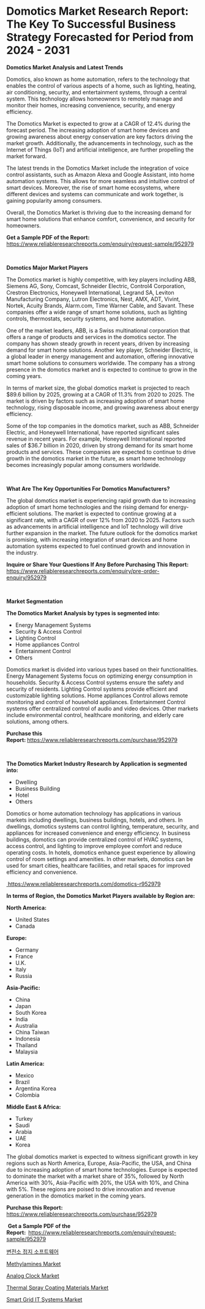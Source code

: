 <p><h1>Domotics Market Research Report: The Key To Successful Business Strategy Forecasted for Period from 2024 - 2031</h1></p><p><strong>Domotics Market Analysis and Latest Trends</strong></p>
<p><p>Domotics, also known as home automation, refers to the technology that enables the control of various aspects of a home, such as lighting, heating, air conditioning, security, and entertainment systems, through a central system. This technology allows homeowners to remotely manage and monitor their homes, increasing convenience, security, and energy efficiency.</p><p>The Domotics Market is expected to grow at a CAGR of 12.4% during the forecast period. The increasing adoption of smart home devices and growing awareness about energy conservation are key factors driving the market growth. Additionally, the advancements in technology, such as the Internet of Things (IoT) and artificial intelligence, are further propelling the market forward.</p><p>The latest trends in the Domotics Market include the integration of voice control assistants, such as Amazon Alexa and Google Assistant, into home automation systems. This allows for more seamless and intuitive control of smart devices. Moreover, the rise of smart home ecosystems, where different devices and systems can communicate and work together, is gaining popularity among consumers.</p><p>Overall, the Domotics Market is thriving due to the increasing demand for smart home solutions that enhance comfort, convenience, and security for homeowners.</p></p>
<p><strong>Get a Sample PDF of the Report:&nbsp;</strong> <a href="https://www.reliableresearchreports.com/enquiry/request-sample/952979">https://www.reliableresearchreports.com/enquiry/request-sample/952979</a></p>
<p>&nbsp;</p>
<p><strong>Domotics Major Market Players</strong></p>
<p><p>The Domotics market is highly competitive, with key players including ABB, Siemens AG, Sony, Comcast, Schneider Electric, Control4 Corporation, Crestron Electronics, Honeywell International, Legrand SA, Leviton Manufacturing Company, Lutron Electronics, Nest, AMX, ADT, Vivint, Nortek, Acuity Brands, Alarm.com, Time Warner Cable, and Savant. These companies offer a wide range of smart home solutions, such as lighting controls, thermostats, security systems, and home automation.</p><p>One of the market leaders, ABB, is a Swiss multinational corporation that offers a range of products and services in the domotics sector. The company has shown steady growth in recent years, driven by increasing demand for smart home solutions. Another key player, Schneider Electric, is a global leader in energy management and automation, offering innovative smart home solutions to consumers worldwide. The company has a strong presence in the domotics market and is expected to continue to grow in the coming years.</p><p>In terms of market size, the global domotics market is projected to reach $89.6 billion by 2025, growing at a CAGR of 11.3% from 2020 to 2025. The market is driven by factors such as increasing adoption of smart home technology, rising disposable income, and growing awareness about energy efficiency.</p><p>Some of the top companies in the domotics market, such as ABB, Schneider Electric, and Honeywell International, have reported significant sales revenue in recent years. For example, Honeywell International reported sales of $36.7 billion in 2020, driven by strong demand for its smart home products and services. These companies are expected to continue to drive growth in the domotics market in the future, as smart home technology becomes increasingly popular among consumers worldwide.</p></p>
<p>&nbsp;</p>
<p><strong>What Are The Key Opportunities For Domotics Manufacturers?</strong></p>
<p><p>The global domotics market is experiencing rapid growth due to increasing adoption of smart home technologies and the rising demand for energy-efficient solutions. The market is expected to continue growing at a significant rate, with a CAGR of over 12% from 2020 to 2025. Factors such as advancements in artificial intelligence and IoT technology will drive further expansion in the market. The future outlook for the domotics market is promising, with increasing integration of smart devices and home automation systems expected to fuel continued growth and innovation in the industry.</p></p>
<p><strong>Inquire or Share Your Questions If Any Before Purchasing This Report:</strong> <a href="https://www.reliableresearchreports.com/enquiry/pre-order-enquiry/952979">https://www.reliableresearchreports.com/enquiry/pre-order-enquiry/952979</a></p>
<p>&nbsp;</p>
<p><strong>Market Segmentation</strong></p>
<p><strong>The Domotics Market Analysis by types is segmented into:</strong></p>
<p><ul><li>Energy Management Systems</li><li>Security & Access Control</li><li>Lighting Control</li><li>Home appliances Control</li><li>Entertainment Control</li><li>Others</li></ul></p>
<p><p>Domotics market is divided into various types based on their functionalities. Energy Management Systems focus on optimizing energy consumption in households. Security & Access Control systems ensure the safety and security of residents. Lighting Control systems provide efficient and customizable lighting solutions. Home appliances Control allows remote monitoring and control of household appliances. Entertainment Control systems offer centralized control of audio and video devices. Other markets include environmental control, healthcare monitoring, and elderly care solutions, among others.</p></p>
<p><strong>Purchase this Report:&nbsp;</strong><a href="https://www.reliableresearchreports.com/purchase/952979">https://www.reliableresearchreports.com/purchase/952979</a></p>
<p>&nbsp;</p>
<p><strong>The Domotics Market Industry Research by Application is segmented into:</strong></p>
<p><ul><li>Dwelling</li><li>Business Building</li><li>Hotel</li><li>Others</li></ul></p>
<p><p>Domotics or home automation technology has applications in various markets including dwellings, business buildings, hotels, and others. In dwellings, domotics systems can control lighting, temperature, security, and appliances for increased convenience and energy efficiency. In business buildings, domotics can provide centralized control of HVAC systems, access control, and lighting to improve employee comfort and reduce operating costs. In hotels, domotics enhance guest experience by allowing control of room settings and amenities. In other markets, domotics can be used for smart cities, healthcare facilities, and retail spaces for improved efficiency and convenience.</p></p>
<p><a href="https://www.reliableresearchreports.com/domotics-r952979">&nbsp;https://www.reliableresearchreports.com/domotics-r952979</a></p>
<p><strong>In terms of Region, the Domotics Market Players available by Region are:</strong></p>
<p>
    <p> <strong> North America: </strong>
        <ul>
            <li>United States</li>
            <li>Canada</li>
        </ul>
        </p> 
    <p> <strong> Europe: </strong>
        <ul>
            <li>Germany</li>
            <li>France</li>
            <li>U.K.</li>
            <li>Italy</li>
            <li>Russia</li>
        </ul>
        </p> 
    <p> <strong> Asia-Pacific: </strong>
        <ul>
            <li>China</li>
            <li>Japan</li>
            <li>South Korea</li>
            <li>India</li>
            <li>Australia</li>
            <li>China Taiwan</li>
            <li>Indonesia</li>
            <li>Thailand</li>
            <li>Malaysia</li>
        </ul>
        </p> 
    <p> <strong> Latin America: </strong>
        <ul>
            <li>Mexico</li>
            <li>Brazil</li>
            <li>Argentina Korea</li>
            <li>Colombia</li>
        </ul>
        </p> 
    <p> <strong> Middle East & Africa: </strong>
        <ul>
            <li>Turkey</li>
            <li>Saudi</li>
            <li>Arabia</li>
            <li>UAE</li>
            <li>Korea</li>
        </ul>
    </p>
    </p>
<p><p>The global domotics market is expected to witness significant growth in key regions such as North America, Europe, Asia-Pacific, the USA, and China due to increasing adoption of smart home technologies. Europe is expected to dominate the market with a market share of 35%, followed by North America with 30%, Asia-Pacific with 20%, the USA with 10%, and China with 5%. These regions are poised to drive innovation and revenue generation in the domotics market in the coming years.</p></p>
<p><strong>Purchase this Report: </strong><a href="https://www.reliableresearchreports.com/purchase/952979">https://www.reliableresearchreports.com/purchase/952979</a></p>
<p>&nbsp;<strong>Get a Sample PDF of the Report:&nbsp;&nbsp;</strong><a href="https://www.reliableresearchreports.com/enquiry/request-sample/952979">https://www.reliableresearchreports.com/enquiry/request-sample/952979</a></p>
<p><strong></strong></p>
<p><p><a href="https://github.com/muchswr/Market-Research-Report-List-2/blob/main/814229080405.md">변전소 접지 소프트웨어</a></p><p><a href="https://www.linkedin.com/pulse/global-methylamines-market-focus-product-type-monomethylaminedimethylaminetrimethylamine-cns2e?trackingId=hapBC4BURHuwEYlFq%2Bv1YQ%3D%3D">Methylamines Market</a></p><p><a href="https://medium.com/@crystalwastonh89/global-analog-clock-market-size-is-expected-to-reach-at-a-cagr-of-15-and-this-report-covers-c4567181e6d0">Analog Clock Market</a></p><p><a href="https://www.linkedin.com/pulse/future-trends-global-thermal-spray-coating-materials-market-0a1uf?trackingId=k4ac9VhRReyBNGxHi60yUQ%3D%3D">Thermal Spray Coating Materials Market</a></p><p><a href="https://github.com/BraidenLucas2019/Market-Research-Report-List-1/blob/main/smart-grid-it-systems-market.md">Smart Grid IT Systems Market</a></p></p>